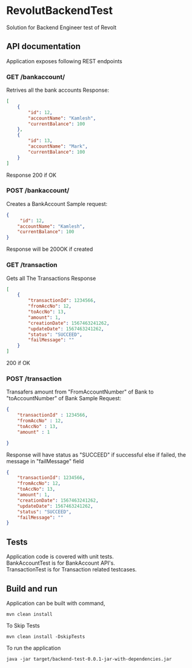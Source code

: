 # RevolutBackendTest
Solution for Backend Engineer test of Revolt

## API documentation
Application exposes following REST endpoints

### GET /bankaccount/
Retrives all the bank accounts
Response:
```json
[
    {
        "id": 12,
        "accountName": "Kamlesh",
        "currentBalance": 100
    },
    {
        "id": 13,
        "accountName": "Mark",
        "currentBalance": 100
    }
]
```
Response 200 if OK


### POST /bankaccount/
Creates a BankAccount
Sample request:
```json
{
     "id": 12,
    "accountName": "Kamlesh",
    "currentBalance": 100
}
```
Response will be 200OK if created

### GET /transaction
Gets all The Transactions
Response
```json
[
    {
        "transactionId": 1234566,
        "fromAccNo": 12,
        "toAccNo": 13,
        "amount": 1,
        "creationDate": 1567463241262,
        "updateDate": 1567463241262,
        "status": "SUCCEED",
        "failMessage": ""
    }
]
```

200 if OK

### POST /transaction
Transafers amount from "FromAccountNumber" of Bank to "toAccountNumber" of Bank
Sample Request:
```json
{
	"transactionId" : 1234566,
	"fromAccNo" : 12,
	"toAccNo" : 13,
	"amount" : 1

}
 ````
 
 Response will have status as "SUCCEED" if successful else if failed, the message in "failMessage" field
```json
{
    "transactionId": 1234566,
    "fromAccNo": 12,
    "toAccNo": 13,
    "amount": 1,
    "creationDate": 1567463241262,
    "updateDate": 1567463241262,
    "status": "SUCCEED",
    "failMessage": ""
}
```
## Tests
Application code is covered with unit tests.<br>
BankAccountTest is for BankAccount API's.<br>
TransactionTest is for Transaction related testcases.

## Build and run
Application can be built with command,
```
mvn clean install
```
To Skip Tests
```
mvn clean install -DskipTests
```
To run the application
```
java -jar target/backend-test-0.0.1-jar-with-dependencies.jar 
```
